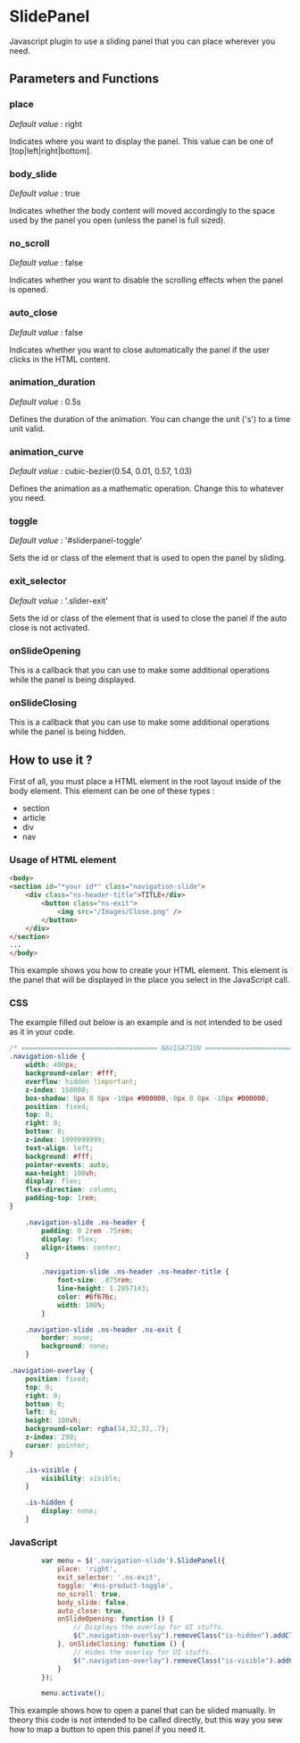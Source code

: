 # SlidePanel

Javascript plugin to use a sliding panel that you can place wherever you need.

## Parameters and Functions

### place

*Default value* : right

Indicates where you want to display the panel. This value can be one of [top|left|right|bottom].

### body_slide

*Default value* : true

Indicates whether the body content will moved accordingly to the space used by the panel you open (unless the panel is full sized).

### no_scroll

*Default value* : false

Indicates whether you want to disable the scrolling effects when the panel is opened.

### auto_close

*Default value* : false

Indicates whether you want to close automatically the panel if the user clicks in the HTML content.

### animation_duration

*Default value* : 0.5s

Defines the duration of the animation. You can change the unit ('s') to a time unit valid.

### animation_curve

*Default value* : cubic-bezier(0.54, 0.01, 0.57, 1.03)

Defines the animation as a mathematic operation. Change this to whatever you need.

### toggle

*Default value* : '#sliderpanel-toggle'

Sets the id or class of the element that is used to open the panel by sliding.

### exit_selector

*Default value* : '.slider-exit'

Sets the id or class of the element that is used to close the panel if the auto close is not activated.

### onSlideOpening

This is a callback that you can use to make some additional operations while the panel is being displayed.

### onSlideClosing

This is a callback that you can use to make some additional operations while the panel is being hidden.

## **How to use it ?**

First of all, you must place a HTML element in the root layout inside of the body element.
This element can be one of these types :

* section
* article
* div
* nav

### Usage of HTML element

```html
<body>
<section id="*your id*" class="navigation-slide">
    <div class="ns-header-title">TITLE</div>
        <button class="ns-exit">
            <img src="/Images/Close.png" />
        </button>
    </div>
</section>
...
</body>
```

This example shows you how to create your HTML element. This element is the panel that will be displayed in the place you select in the JavaScript call.

### CSS

The example filled out below is an example and is not intended to be used as it in your code.

```css
/* ================================== NAVIGATION ================================== */
.navigation-slide {
    width: 400px;
    background-color: #fff;
    overflow: hidden !important;
    z-index: 150000;
    box-shadow: 8px 0 8px -10px #000000,-8px 0 8px -10px #000000;
    position: fixed;
    top: 0;
    right: 0;
    bottom: 0;
    z-index: 1999999999;
    text-align: left;
    background: #fff;
    pointer-events: auto;
    max-height: 100vh;
    display: flex;
    flex-direction: column;
    padding-top: 1rem;
}

    .navigation-slide .ns-header {
        padding: 0 2rem .75rem;
        display: flex;
        align-items: center;
    }

        .navigation-slide .ns-header .ns-header-title {
            font-size: .875rem;
            line-height: 1.2857143;
            color: #6f676c;
            width: 100%;
        }

    .navigation-slide .ns-header .ns-exit {
        border: none;
        background: none;
    }

.navigation-overlay {
    position: fixed;
    top: 0;
    right: 0;
    bottom: 0;
    left: 0;
    height: 100vh;
    background-color: rgba(34,32,32,.7);
    z-index: 298;
    cursor: pointer;
}

    .is-visible {
        visibility: visible;
    }

    .is-hidden {
        display: none;
    }
```

### JavaScript

```javascript
        var menu = $('.navigation-slide').SlidePanel({
            place: 'right',
            exit_selector: '.ns-exit',
            toggle: '#ns-product-toggle',
            no_scroll: true,
            body_slide: false,
            auto_close: true,
            onSlideOpening: function () {
                // Displays the overlay for UI stuffs.
                $(".navigation-overlay").removeClass("is-hidden").addClass("is-visible");
            }, onSlideClosing: function () {
                // Hides the overlay for UI stuffs.
                $(".navigation-overlay").removeClass("is-visible").addClass("is-hidden");
            }
        });

        menu.activate();
```

This example shows how to open a panel that can be slided manually.
In theory this code is not intended to be called directly, but this way you sew how to map a button to open this panel if you need it.